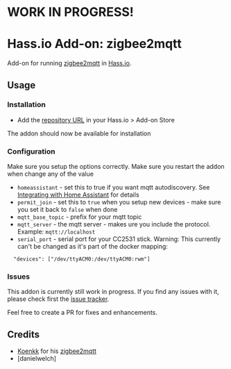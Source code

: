 # WORK IN PROGRESS!

# Hass.io Add-on: zigbee2mqtt

Add-on for running [zigbee2mqtt](https://github.com/Koenkk/zigbee2mqtt) in [Hass.io](https://github.com/home-assistant/hassio).

## Usage

### Installation

- Add the [repository URL](https://github.com/danielwelch/hassio-zigbee2mqtt) in your Hass.io > Add-on Store

The addon should now be available for installation

### Configuration
Make sure you setup the options correctly. Make sure you restart the addon when change any of the value

- `homeassistant` - set this to true if you want mqtt autodiscovery. See [Integrating with Home Assistant](https://github.com/Koenkk/zigbee2mqtt/wiki/Integrating-with-Home-Assistant) for details
- `permit_join` - set this to `true` when you setup new devices - make sure you set it back to `false` when done
- `mqtt_base_topic` - prefix for your mqtt topic 
- `mqtt_server` - the mqtt server - makes ure you include the protocol. Example: `mqtt://localhost`
- `serial_port` - serial port for your CC2531 stick. Warning: This currently can't be changed as it's part of the docker mapping:
```
  "devices": ["/dev/ttyACM0:/dev/ttyACM0:rwm"]
```

### Issues

This addon is currently still work in progress. If you find any issues with it, please check first the [issue tracker](https://github.com/danielwelch/hassio-zigbee2mqtt/issues). 

Feel free to create a PR for fixes and enhancements. 

## Credits
- [Koenkk](https://github.com/Koenkk) for his [zigbee2mqtt](https://github.com/Koenkk/zigbee2mqtt)
- [danielwelch]